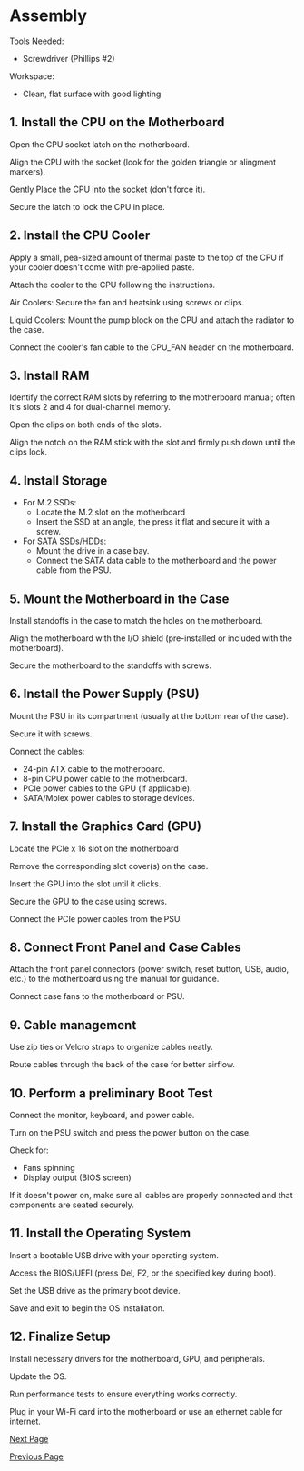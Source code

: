# Assembly

Tools Needed:
- Screwdriver (Phillips #2)
  
Workspace:
- Clean, flat surface with good lighting

## 1. Install the CPU on the Motherboard

Open the CPU socket latch on the motherboard. 

Align the CPU with the socket (look for the golden triangle or alingment markers).

Gently Place the CPU into the socket (don't force it).

Secure the latch to lock the CPU in place.

## 2. Install the CPU Cooler
Apply a small, pea-sized amount of thermal paste to the top of the CPU if your cooler doesn't come with pre-applied paste.

Attach the cooler to the CPU following the instructions. 

Air Coolers: Secure the fan and heatsink using screws or clips.

Liquid Coolers: Mount the pump block on the CPU and attach the radiator to the case.

Connect the cooler's fan cable to the CPU_FAN header on the motherboard.

## 3. Install RAM
Identify the correct RAM slots by referring to the motherboard manual; often it's slots 2 and 4 for dual-channel memory.

Open the clips on both ends of the slots.

Align the notch on the RAM stick with the slot and firmly push down until the clips lock.

## 4. Install Storage
- For M.2 SSDs:
  - Locate the M.2 slot on the motherboard
  - Insert the SSD at an angle, the press it flat and secure it with a screw.
- For SATA SSDs/HDDs:
  - Mount the drive in a case bay.
  - Connect the SATA data cable to the motherboard and the power cable from the PSU.

 ## 5. Mount the Motherboard in the Case
 Install standoffs in the case to match the holes on the motherboard.

 Align the motherboard with the I/O shield (pre-installed or included with the motherboard).

 Secure the motherboard to the standoffs with screws.

 ## 6. Install the Power Supply (PSU)
 Mount the PSU in its compartment (usually at the bottom rear of the case).

 Secure it with screws.

 Connect the cables:
   - 24-pin ATX cable to the motherboard.
   - 8-pin CPU power cable to the motherboard.
   - PCIe power cables to the GPU (if applicable).
   - SATA/Molex power cables to storage devices.

## 7. Install the Graphics Card (GPU)
Locate the PCIe x 16 slot on the motherboard

Remove the corresponding slot cover(s) on the case.

Insert the GPU into the slot until it clicks.

Secure the GPU to the case using screws.

Connect the PCIe power cables from the PSU.

## 8. Connect Front Panel and Case Cables
Attach the front panel connectors (power switch, reset button, USB, audio, etc.) to the motherboard using the manual for guidance.

Connect case fans to the motherboard or PSU.

## 9. Cable management
Use zip ties or Velcro straps to organize cables neatly.

Route cables through the back of the case for better airflow.

## 10. Perform a preliminary Boot Test
Connect the monitor, keyboard, and power cable.

Turn on the PSU switch and press the power button on the case.

Check for:
  - Fans spinning
  - Display output (BIOS screen)

If it doesn't power on, make sure all cables are properly connected and that components are seated securely.

## 11. Install the Operating System
Insert a bootable USB drive with your operating system.

Access the BIOS/UEFI (press Del, F2, or the specified key during boot).

Set the USB drive as the primary boot device.

Save and exit to begin the OS installation.

## 12. Finalize Setup
Install necessary drivers for the motherboard, GPU, and peripherals.

Update the OS.

Run performance tests to ensure everything works correctly.

Plug in your Wi-Fi card into the motherboard or use an ethernet cable for internet.

[Next Page](SoftwareSetup.md)

[Previous Page](ComponentSelection.md)
